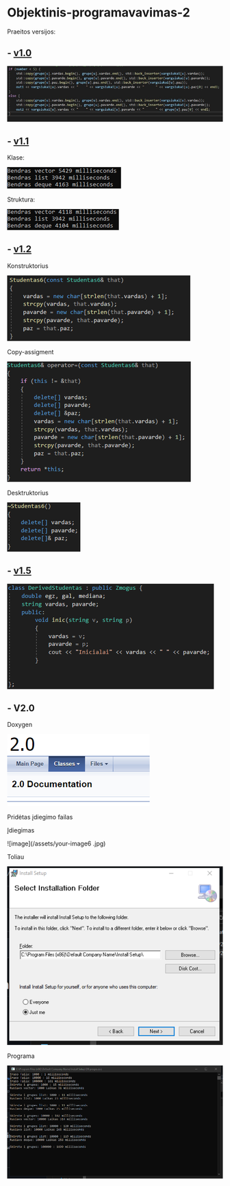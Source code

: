 # Objektinis-programavavimas-2
Praeitos versijos:
## - [v1.0](https://github.com/giedrius200/Objektinis-programavimas-klases/tree/v1.0)

![image](/assets/your-image18.jpg)

## - [v1.1](https://github.com/giedrius200/Objektinis-programavimas-klases/tree/v1.1)
Klase:

![image](/assets/image1.png)

Struktura:

![image](/assets/image3.png)


## - [v1.2](https://github.com/giedrius200/Objektinis-programavimas-klases/tree/v1.2)
Konstruktorius

![image](/assets/image.png)

Copy-assigment

![image](/assets/image4.png)

Desktruktorius

![image](/assets/image2.png)

## - [v1.5](https://github.com/giedrius200/Objektinis-programavimas-klases/tree/v1.5)

![image](/assets/image16.png)

## - V2.0

Doxygen

![image](/assets/your-image16.jpg)

Pridėtas įdiegimo failas

Įdiegimas

![image](/assets/your-image6 .jpg)

Toliau

![image](/assets/your-image8.jpg)

Programa

![image](/assets/your-image10.jpg)
